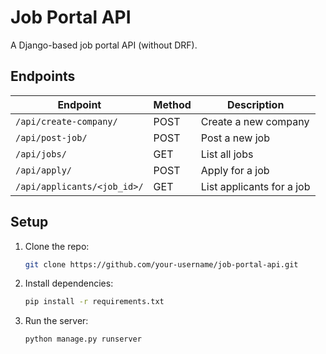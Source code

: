 # Job Portal API

A Django-based job portal API (without DRF).

## Endpoints
| Endpoint | Method | Description |
|----------|--------|-------------|
| `/api/create-company/` | POST | Create a new company |
| `/api/post-job/` | POST | Post a new job |
| `/api/jobs/` | GET | List all jobs |
| `/api/apply/` | POST | Apply for a job |
| `/api/applicants/<job_id>/` | GET | List applicants for a job |

## Setup
1. Clone the repo:
   ```bash
   git clone https://github.com/your-username/job-portal-api.git
   ```
2. Install dependencies:
   ```bash
   pip install -r requirements.txt
   ```
3. Run the server:
   ```bash
   python manage.py runserver
   ```
